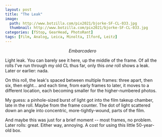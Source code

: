 ```yaml
---
layout: post
title: "The Leak"
image:
  path: http://www.botzilla.com/pix2021/bjorke-SF-CL-033.jpg
  thumbnail: http://www.botzilla.com/pix2021/bjorke-SF-CL-033.jpg
categories: [fStop, GearHead, PhotoRant]
tags: [Film, Analog, Leica, Minolta, Ilford, Leitz]
---
```

<center><i>Embarcadero</i></center>

Light leak. You can barely see it here, up the middle of the frame. Of all the rolls I've run through my old CL thus far, only this _one_ roll shows a leak. Later or earlier: nada.

On this roll, the leak's spaced between multiple frames: three apart, then six, then eight... and each time, from early frames to later, it moves to a different location, each becoming smaller for the higher-numbered photos. 

My guess: a pinhole-sized burst of light got into the film takeup chamber, late in the roll. Maybe from the frame counter. The dot of light scattered down an angle into concentric, more-tightly-wound, parts of the film.

And maybe this was just for a brief moment -- most frames, no problem. Later rolls: great. Either way, annoying. A cost for using this little 50-year-old box.


